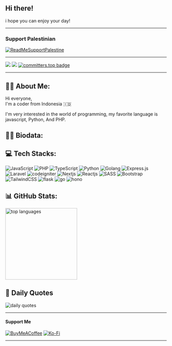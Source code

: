  ## Hi there!
 
 i hope you can enjoy your day!
 
 ---
 
 ### Support Palestinian
 
 [![ReadMeSupportPalestine](https://raw.githubusercontent.com/Safouene1/support-palestine-banner/master/banner-support.svg)](https://kitabisa.com/campaign/panganuntukrafah)
 
 ---
 
 [![](https://img.shields.io/badge/profile-fiandev-blue)](https://github.com/fiandev)
 [![](https://komarev.com/ghpvc/?username=fiandev&label=Profile%20views&color=0a93d1&style=flat)](https://github.com/fiandev)
 [![committers.top badge](https://user-badge.committers.top/indonesia/fiandev.svg)](https://user-badge.committers.top/indonesia/fiandev)
 
 ---
 
 ## 🙋‍♂️ About Me:
 
 Hi everyone,
 <br/>
 I'm a coder from Indonesia 🇮🇩
 
 I'm very interested in the world of programming, my favorite language is javascript, Python, And PHP.
 
 ## 👨‍💻 Biodata:
 
 
 
 ## 💻 Tech Stacks:
 
 ![JavaScript](https://img.shields.io/badge/javascript-%23323330.svg?style=flat-square&logo=javascript&logoColor=%23F7DF1E)
 ![PHP](https://img.shields.io/badge/php-%23323330.svg?style=flat-square&logo=php&logoColor=%4980f6)
 ![TypeScript](https://img.shields.io/badge/typescript-%23007ACC.svg?style=flat-square&logo=typescript&logoColor=white)
 ![Python](https://img.shields.io/badge/python-3670A0?style=flat-square&logo=python&logoColor=ffd574)
 ![Golang](https://img.shields.io/badge/golang-%23323330.svg?style=flat-square&logo=go&logoColor=#07b9fa)
 ![Express.js](https://img.shields.io/badge/express.js-%23404d59.svg?style=flat-square&logo=express&logoColor=%2361DAFB)
 ![Laravel](https://img.shields.io/badge/laravel-white.svg?style=flat-square&logo=laravel&logoColor=23FF2D20)
 ![codeigniter](https://img.shields.io/badge/codeignter-white.svg?style=flat-square&logo=codeigniter&logoColor=#ffffff)
 ![Nextjs](https://img.shields.io/badge/nextjs-%2320232a.svg?style=flat-square&logo=vercel&logoColor=ffffff)
 ![Reactjs](https://img.shields.io/badge/reactjs-white.svg?style=flat-square&logo=react&logoColor=blue)
 ![SASS](https://img.shields.io/badge/SASS-hotpink.svg?style=flat-square&logo=SASS&logoColor=white)
 ![Bootstrap](https://img.shields.io/badge/bootstrap-%23563D7C.svg?style=flat-square&logo=bootstrap&logoColor=white)
 ![TailwindCSS](https://img.shields.io/badge/tailwindcss-%2338B2AC.svg?style=flat-square&logo=tailwind-css&logoColor=white)
 ![flask](https://img.shields.io/badge/flask-%23323330.svg?style=flat-square&logo=flask&logoColor=#000000)
 ![go](https://img.shields.io/badge/go-%23323330.svg?style=flat-square&logo=go&logoColor=#000000)
 ![hono](https://img.shields.io/badge/hono-white.svg?style=flat-square&logo=hono&logoColor=#000000)
 
 ## 📊 GitHub Stats:
 
 <div style="display: flex">
   <img style="width: 14rem; height: auto; display: inline-block;" src="https://github-readme-stats.vercel.app/api/top-langs/?username=fiandev&theme=react&hide_border=true&include_all_commits=false&count_private=false&layout=compact&langs_count=10" alt="top languages" />
   <!-- <img style="width: 14rem; height: auto; display: inline-block;" src="https://github-contributor-stats.vercel.app/api?username=fiandev&limit=5&theme=react&combine_all_yearly_contributions=true" alt="top contribution" />
   <img style="width: 14rem; height: auto; display: inline-block;" src="https://github-readme-stats.vercel.app/api?username=fiandev&theme=react&hide_border=true&include_all_commits=false&count_private=false" alt="github stats" />
   <img style="width: 14rem; height: auto; display: inline-block;" src="https://github-readme-streak-stats.herokuapp.com/?user=fiandev&theme=react&hide_border=true" alt="commit stats" /> -->
 </div>
 
 ## 🥶 Daily Quotes
 
 ![daily quotes](https://quotes-github-readme.vercel.app/api?type=vetical&theme=algolia)
 
 ---
 
 #### Support Me
 
 [![BuyMeACoffee](https://img.shields.io/badge/Buy%20Me%20a%20Coffee-ffdd00?style=for-the-badge&logo=buy-me-a-coffee&logoColor=black)](https://buymeacoffee.com/fiandev)
 [![Ko-Fi](https://img.shields.io/badge/Ko--fi-F16061?style=for-the-badge&logo=ko-fi&logoColor=white)](https://ko-fi.com/fiandev)
 
 <!-- timestamp: 2024-10-24 04:28:39 -->
 ---

